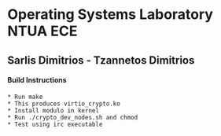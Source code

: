 Operating Systems Laboratory NTUA ECE 
===========================================
Sarlis Dimitrios - Tzannetos Dimitrios 
--------------
#### Build Instructions 
	* Run make 
	* This produces virtio_crypto.ko
	* Install modulo in kernel 
	* Run ./crypto_dev_nodes.sh and chmod 
	* Test using irc executable 


